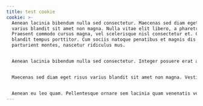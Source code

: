 ```yaml
---
title: test cookie
cookie: >-
  Aenean lacinia bibendum nulla sed consectetur. Maecenas sed diam eget risus
  varius blandit sit amet non magna. Nulla vitae elit libero, a pharetra augue.
  Praesent commodo cursus magna, vel scelerisque nisl consectetur et. Curabitur
  blandit tempus porttitor. Cum sociis natoque penatibus et magnis dis
  parturient montes, nascetur ridiculus mus.


  Aenean lacinia bibendum nulla sed consectetur. Integer posuere erat a ante venenatis dapibus posuere velit aliquet. Morbi leo risus, porta ac consectetur ac, vestibulum at eros. Nullam quis risus eget urna mollis ornare vel eu leo. Maecenas sed diam eget risus varius blandit sit amet non magna. Lorem ipsum dolor sit amet, consectetur adipiscing elit.


  Maecenas sed diam eget risus varius blandit sit amet non magna. Vestibulum id ligula porta felis euismod semper. Nulla vitae elit libero, a pharetra augue. Morbi leo risus, porta ac consectetur ac, vestibulum at eros.


  Aenean eu leo quam. Pellentesque ornare sem lacinia quam venenatis vestibulum. Duis mollis, est non commodo luctus, nisi erat porttitor ligula, eget lacinia odio sem nec elit. Vivamus sagittis lacus vel augue laoreet rutrum faucibus dolor auctor. Donec sed odio dui. Vivamus sagittis lacus vel augue laoreet rutrum faucibus dolor auctor. Donec id elit non mi porta gravida at eget metus.
---
```

